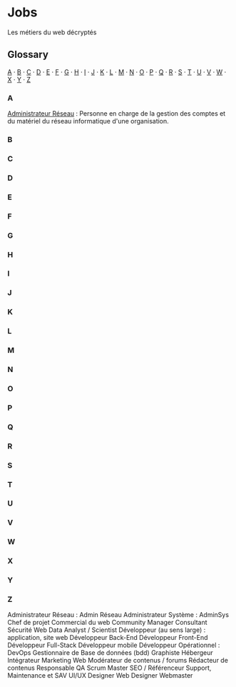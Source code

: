 # Jobs
Les métiers du web décryptés


## Glossary

[A](#a) ·
[B](#b) ·
[C](#c) ·
[D](#d) ·
[E](#e) ·
[F](#f) ·
[G](#g) ·
[H](#h) ·
[I](#i) ·
[J](#j) ·
[K](#k) ·
[L](#l) ·
[M](#m) ·
[N](#n) ·
[O](#o) ·
[P](#p) ·
[Q](#q) ·
[R](#r) ·
[S](#s) ·
[T](#t) ·
[U](#u) ·
[V](#v) ·
[W](#w) ·
[X](#x) ·
[Y](#y) ·
[Z](#z)

### A
[Administrateur Réseau](jobs/administrateur_reseau.md) : Personne en charge de la gestion des comptes et du matériel du réseau informatique d'une organisation.

### B


### C


### D


### E


### F


### G


### H


### I


### J


### K


### L


### M


### N


### O


### P


### Q


### R


### S


### T


### U


### V


### W


### X


### Y


### Z


 Administrateur Réseau : Admin Réseau 
 Administrateur Système : AdminSys
 Chef de projet
 Commercial du web
 Community Manager
 Consultant Sécurité Web
 Data Analyst / Scientist
 Développeur (au sens large) : application, site web 
 Développeur Back-End
 Développeur Front-End
 Développeur Full-Stack
 Développeur mobile 
 Développeur Opérationnel : DevOps
 Gestionnaire de Base de données (bdd)
 Graphiste
 Hébergeur 
 Intégrateur
 Marketing Web
 Modérateur de contenus / forums
 Rédacteur de contenus
 Responsable QA
 Scrum Master
 SEO / Référenceur 
 Support, Maintenance et SAV
 UI/UX Designer
 Web Designer
 Webmaster

